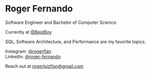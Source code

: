 # Roger Fernando

Software Engineer and Bachelor of Computer Science.

Currently at [@BestBoy](https://www.bestboy.com.br/)

SQL, Software Architecture, and Performance are my favorite topics.

Instagram: [@rogerflan](https://www.instagram.com/rogerflan/)  
LinkedIn: [@roger-fernando](https://www.linkedin.com/in/roger-fernando/)

Reach out at [rogerluizflan@gmail.com](mailto:rogerluizflan@gmail.com)

